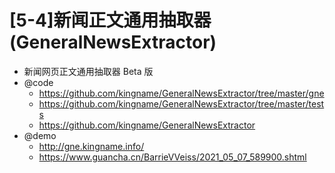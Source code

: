 # [5-4]新闻正文通用抽取器(GeneralNewsExtractor)

- 新闻网页正文通用抽取器 Beta 版
- @code
  - https://github.com/kingname/GeneralNewsExtractor/tree/master/gne
  - https://github.com/kingname/GeneralNewsExtractor/tree/master/tests 
  - https://github.com/kingname/GeneralNewsExtractor
- @demo 
  - http://gne.kingname.info/
  - https://www.guancha.cn/BarrieVVeiss/2021_05_07_589900.shtml